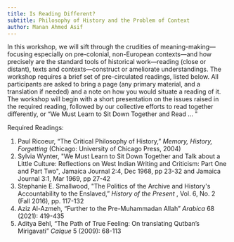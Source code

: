```yaml
---
title: Is Reading Different? 
subtitle: Philosophy of History and the Problem of Context
author: Manan Ahmed Asif
---
```


In this workshop, we will sift through the crudities of meaning-making—focusing especially on pre-colonial, non-European contexts—and how precisely are the standard tools of historical work—reading (close or distant), texts and contexts—construct or ameliorate understandings. The workshop requires a brief set of pre-circulated readings, listed below. All participants are asked to bring a page (any primary material, and a translation if needed) and a note on how you would situate a reading of it. The workshop will begin with a short presentation on the issues raised in the required reading, followed by our collective efforts to read together differently, or “We Must Learn to Sit Down Together and Read … "

Required Readings:
1. Paul Ricoeur, “The Critical Philosophy of History,” *Memory, History, Forgetting* (Chicago: University of Chicago Press, 2004)
2. Sylvia Wynter, "We Must Learn to Sit Down Together and Talk about a Little Culture: Reflections on West Indian Writing and Criticism: Part One and Part Two", Jamaica Journal 2:4, Dec 1968, pp 23-32 and Jamaica Journal 3:1, Mar 1969, pp 27-42
3. Stephanie E. Smallwood, "The Politics of the Archive and History's Accountability to the Enslaved,” *History of the Present* , Vol. 6, No. 2 (Fall 2016), pp. 117-132
4. Aziz Al-Azmeh, “Further to the Pre-Muhammadan Allah” *Arabica* 68 (2021): 419-435
5. Aditya Behl, “The Path of True Feeling: On translating Qutban’s Mirigavati” *Calque* 5 (2009): 68-113
